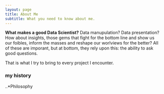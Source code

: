```yaml
---
layout: page
title: About Me
subtitle: What you need to know about me.
---
```


**__What makes a good Data Scientist?__**   Data manupulation? Data presentation?  How about insights, those gems that fight for the bottom line and show us our foibles, inform the masses and reshape our worlviews for the better?  All of these are imporant, but at bottom, they rely upon this: the ability to ask good questions. 

That is what I try to bring to every project I encounter.

### my history

..*Philosophy
